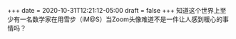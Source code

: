 +++
date = 2020-10-31T12:21:12-05:00
draft = false
+++
知道这个世界上至少有一名数学家在用雪步（iM@S）当Zoom头像难道不是一件让人感到暖心的事情吗？
